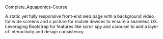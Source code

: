 Complete_Aquaponics-Course

A static yet fully responsive front-end web page with a background video for wide screens and a picture for mobile devices to ensure a seamless UX. Leveraging Bootstrap for features like scroll spy and carousel to add a layer of interactivity and design consistency
